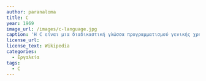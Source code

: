 ```yaml
---
author: paranaloma
title: C 
year: 1969 
image_url: /images/c-language.jpg
caption: 'Η C είναι μια διαδικαστική γλώσσα προγραμματισμού γενικής χρήσης, η οποία αναπτύχθηκε αρχικά, μεταξύ του 1969 και του 1973, από τον Ντένις Ρίτσι στα εργαστήρια AT&T Bell Labs για να χρησιμοποιηθεί για την ανάπτυξη του λειτουργικού συστήματος UNIX.'  
license_url: 
license_text: Wikipedia
categories:
  - Εργαλεία
tags:
  - C
---
```

